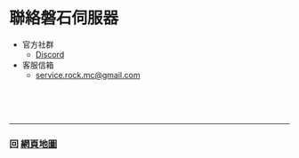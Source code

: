 # 聯絡磐石伺服器

- 官方社群
  - [Discord](https://discord.gg/nnRT2QBqRN)
- 客服信箱
  - service.rock.mc@gmail.com

<br>
<br>
<br>

------

### 回 [網頁地圖](https://rock-mc.github.io/sitemap/)  
